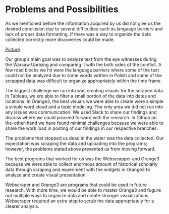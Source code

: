 # Problems and Possibilities

As we mentioned before the information acquired by us did not give us the desired conclusion due to several difficulties such as language barriers and lack of proper data formatting. If there was a way to organize the data collected correctly more discoveries could be made.

[Picture](imgs/Picture11.png)

Our group’s main goal was to analyze text from the eye witnesses during the Warsaw Uprising and comparing it with the both sides of the conflict. A few road blocks we hit were the language barriers where some of the text could not be analyzed due to some words written in Polish and some of the scrapped data was difficult to organize appropriately within the time frame.

The biggest challenge we ran into was creating visuals for the scraped data. In Tableau, we ere able to filter a small portion of the data into dates and locations. In Orange3, the best visuals we were able to create were a simple a simple word cloud and a topic modeling. The only area we did not run into any issues was communication. We used Slack to share our findings and discuss where we could proceed forward with the research. In Github on the-other-hand we have found minimal challenges because we were able to share the work load in posting of our findings in our respective branches.

The problems that stopped us dead in the water was the data collected. Our expectation was scraping the data and uploading into the programs; however, the problems stated above prevented us from moving forward.

The best programs that worked for us was the Webscrapper and Orange3 because we were able to collect enormous amount of historical scholarly data through scraping and experiment with the widgets in Orange3 to analyze and create visual presentation.

Webscraper and Orange3 are programs that could be used in future research.  With more time, we would be able to master Orange3 and fugure out multiple ways to organize data and create stronger visualizations. Webscraper required an extra step to scrub the data appropriately for a clearer analysis. 
